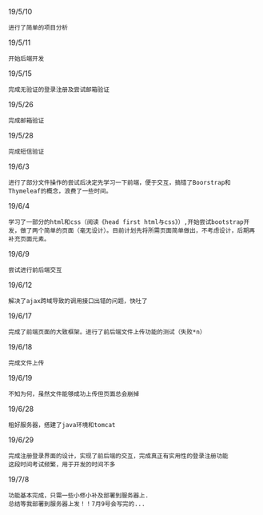 19/5/10 
    
    进行了简单的项目分析
19/5/11

	开始后端开发

19/5/15

	完成无验证的登录注册及尝试邮箱验证

19/5/26
	
	完成邮箱验证
	
19/5/28
	
	完成短信验证

19/6/3

	进行了部分文件操作的尝试后决定先学习一下前端，便于交互，搞错了Boorstrap和Thymeleaf的概念，浪费了一些时间。

19/6/4

	学习了一部分的html和css（阅读《head first html与css》）,开始尝试bootstrap开发，做了两个简单的页面（毫无设计）。目前计划先将所需页面简单做出，不考虑设计，后期再补充页面元素。
	
19/6/9
	
	尝试进行前后端交互

19/6/12

	解决了ajax跨域导致的调用接口出错的问题，快吐了
	
19/6/17

	完成了前端页面的大致框架。进行了前后端文件上传功能的测试（失败*n）
	
19/6/18

	完成文件上传

19/6/19

	不知为何，虽然文件能够成功上传但页面总会崩掉
	
19/6/28 

	租好服务器，搭建了java环境和tomcat

19/6/29
	
	完成注册登录界面的设计，实现了前后端的交互，完成真正有实用性的登录注册功能
	这段时间考试频繁，用于开发的时间不多
	
19/7/8

	功能基本完成，只需一些小修小补及部署到服务器上.
	总结等我部署到服务器上发！！7月9号会写完的...
